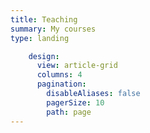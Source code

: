 ```yaml
---
title: Teaching
summary: My courses
type: landing

    design:
      view: article-grid
      columns: 4
      pagination:
        disableAliases: false
        pagerSize: 10
        path: page
---
```

